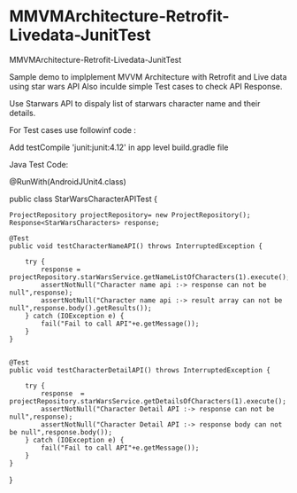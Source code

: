 # MMVMArchitecture-Retrofit-Livedata-JunitTest
MMVMArchitecture-Retrofit-Livedata-JunitTest

Sample demo to implplement MVVM Architecture with Retrofit and Live data using star wars API
Also inculde simple Test cases to check API Response. 

Use Starwars API to dispaly list of starwars character name and their details.

For Test cases use followinf code : 


Add testCompile 'junit:junit:4.12' in app level build.gradle file


Java Test Code:

@RunWith(AndroidJUnit4.class)

public class StarWarsCharacterAPITest {

    ProjectRepository projectRepository= new ProjectRepository();
    Response<StarWarsCharacters> response;

    @Test
    public void testCharacterNameAPI() throws InterruptedException {

        try {
            response = projectRepository.starWarsService.getNameListOfCharacters(1).execute();
            assertNotNull("Character name api :-> response can not be null",response);
            assertNotNull("Character name api :-> result array can not be null",response.body().getResults());
        } catch (IOException e) {
            fail("Fail to call API"+e.getMessage());
        }
    }


    @Test
    public void testCharacterDetailAPI() throws InterruptedException {

        try {
            response  = projectRepository.starWarsService.getDetailsOfCharacters(1).execute();
            assertNotNull("Character Detail API :-> response can not be null",response);
            assertNotNull("Character Detail API :-> response body can not be null",response.body());
        } catch (IOException e) {
            fail("Fail to call API"+e.getMessage());
        }
    }
}


